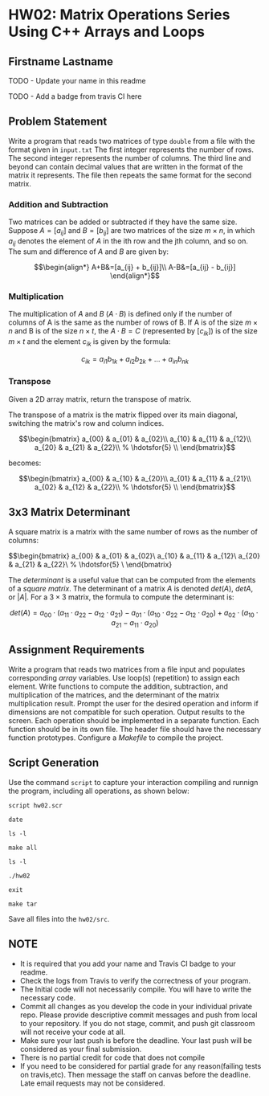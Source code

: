 # HW02: Matrix Operations Series Using C++ Arrays and Loops

## Firstname Lastname

TODO - Update your name in this readme

TODO - Add a badge from travis CI here

## Problem Statement

Write a program that reads two matrices of type `double` from a file with the format given in `input.txt`
The first integer represents the number of rows.
The second integer represents the number of columns.
The third line and beyond can contain decimal values that are written in the format of the matrix it represents. The file then repeats the same format for the second matrix.

### Addition and Subtraction

Two matrices can be added or subtracted if they have the same size.
Suppose $A = [a_{ij}]$ and $B = [b_{ij}]$ are two matrices of the size $m\times n$, in which $a_{ij}$ denotes the element of $A$ in the ith row and the jth column, and so on.  The sum and difference of $A$ and $B$ are given by:

$$\begin{align*}
A+B&=[a_{ij} + b_{ij}]\\
A-B&=[a_{ij} - b_{ij}]
\end{align*}$$

### Multiplication

The multiplication of $A$ and $B$ $(A\cdot B)$ is defined only if the number of columns of A is the same as the number of rows of B.  If A is of the size $m\times n$ and B is of the size $n\times t$, the $A\cdot B = C$ (represented by $[c_{ik}]$) is of the size $m\times t$ and the element $c_{ik}$ is given by the formula:

$$\begin{equation*}
c_{ik}=a_{i1}b_{1k}+a_{i2}b_{2k}+ \dotso + a_{in}b_{nk}
\end{equation*}$$

### Transpose

Given a 2D array matrix, return the transpose of matrix.

The transpose of a matrix is the matrix flipped over its main diagonal, switching the matrix's row and column indices.

$$\begin{bmatrix}
 a_{00} & a_{01} & a_{02}\\
 a_{10} & a_{11} & a_{12}\\
 a_{20} & a_{21} & a_{22}\\
% \hdotsfor{5} \\
\end{bmatrix}$$

becomes:

$$\begin{bmatrix}
 a_{00} & a_{10} & a_{20}\\
 a_{01} & a_{11} & a_{21}\\
 a_{02} & a_{12} & a_{22}\\
% \hdotsfor{5} \\
\end{bmatrix}$$

## 3x3 Matrix  Determinant

A square matrix is a matrix with the same number of rows as the number of columns:

$$\begin{bmatrix}
 a_{00} & a_{01} & a_{02}\\
  a_{10} & a_{11} & a_{12}\\
   a_{20} & a_{21} & a_{22}\\
   % \hdotsfor{5} \\
   \end{bmatrix}

The _determinant_ is a useful value that can be computed from the elements of a _square matrix_. The determinant of a matrix $A$ is denoted $det(A)$, $det A$, or $|A|$. 
For a $3\times 3$ matrix, the formula to compute the  determinant is:

$$det(A) = a_{00}\cdot(a_{11}\cdot a_{22} - a_{12}\cdot a_{21}) - a_{01}\cdot(a_{10}\cdot a_{22} - a_{12}\cdot a_{20}) + a_{02}\cdot(a_{10}\cdot a_{21} - a_{11}\cdot a_{20})$$

## Assignment Requirements
Write a program that reads two matrices from a file input and populates corresponding _array_ variables.  Use loop(s) (repetition)
to assign each element.  Write functions to compute the addition,
subtraction, and multiplication of the matrices, and the determinant
of the matrix multiplication result. Prompt the user for the desired
operation and inform if dimensions are not compatible for such operation.
Output results to the screen.  Each operation should be implemented
in a separate function.  Each function should be in its own file. The
header file should have the necessary function prototypes.  Configure a _Makefile_ to compile the project.

## Script Generation
Use the command `script` to capture your interaction compiling and runnign the program, including all operations, as shown below:

`script hw02.scr`

`date`

`ls -l`

`make all`

`ls -l`

`./hw02`

`exit`

`make tar`

Save all files into the `hw02/src`.

## NOTE
- It is required that you add your name and Travis CI badge to your readme.
- Check the logs from Travis to verify the correctness of your program.
- The Initial code will not necessarily compile. You will have to write the necessary code.
- Commit all changes as you develop the code in your individual private repo. Please provide descriptive commit messages and push from local to your repository. If you do not stage, commit, and push git classroom will not receive your code at all.
- Make sure your last push is before the deadline. Your last push will be considered as your final submission.
- There is no partial credit for code that does not compile
- If you need to be considered for partial grade for any reason(failing tests on travis,etc). Then message the staff on canvas before the deadline. Late email requests may not be considered.

